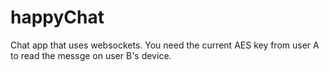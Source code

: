# happyChat

Chat app that uses websockets. You need the current AES key from user A to read the messge on user B's device.
